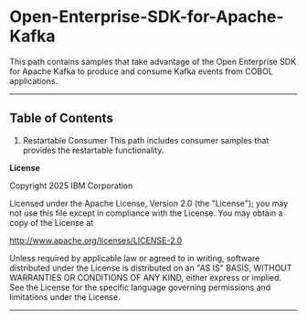 # Open-Enterprise-SDK-for-Apache-Kafka

This path contains samples that take advantage of the Open Enterprise SDK for Apache Kafka to produce and consume Kafka events from COBOL applications.

---

## Table of Contents

1. Restartable Consumer
This path includes consumer samples that provides the restartable functionality.

**License**

Copyright 2025 IBM Corporation

Licensed under the Apache License, Version 2.0 (the "License"); you may not use this file except in compliance with the License. You may obtain a copy of the License at

http://www.apache.org/licenses/LICENSE-2.0

Unless required by applicable law or agreed to in writing, software distributed under the License is distributed on an "AS IS" BASIS, WITHOUT WARRANTIES OR CONDITIONS OF ANY KIND, either express or implied. See the License for the specific language governing permissions and limitations under the License.

---
